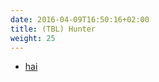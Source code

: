 ```yaml
---
date: 2016-04-09T16:50:16+02:00
title: (TBL) Hunter
weight: 25
---
```



* <a href="#" data-eq="item=2828">hai</a>
